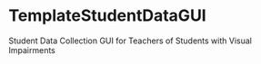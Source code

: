 # TemplateStudentDataGUI
Student Data Collection GUI for Teachers of Students with Visual Impairments
